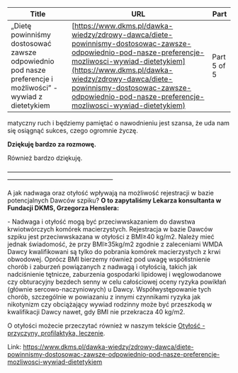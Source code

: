| **Title**       | **URL**           | **Part**              |
|-----------------|-------------------|-----------------------|
| „Dietę powinniśmy dostosować zawsze odpowiednio pod nasze preferencje i możliwości” - wywiad z dietetykiem         | [https://www.dkms.pl/dawka-wiedzy/zdrowy-dawca/diete-powinnismy-dostosowac-zawsze-odpowiednio-pod-nasze-preferencje-mozliwosci-wywiad-dietetykiem](https://www.dkms.pl/dawka-wiedzy/zdrowy-dawca/diete-powinnismy-dostosowac-zawsze-odpowiednio-pod-nasze-preferencje-mozliwosci-wywiad-dietetykiem)    | Part 5 of 5          |

matyczny ruch i będziemy pamiętać o nawodnieniu jest szansa, że uda nam się osiągnąć sukces, czego ogromnie życzę.


**Dziękuję bardzo za rozmowę.**


Również bardzo dziękuję.


—————————————————————————————————————————————————————


A jak nadwaga oraz otyłość wpływają na możliwość rejestracji w bazie potencjalnych Dawców szpiku? **O to zapytaliśmy Lekarza konsultanta w Fundacji DKMS, Grzegorza Henslera:**


\- Nadwaga i otyłość mogą być przeciwwskazaniem do dawstwa krwiotwórczych komórek macierzystych. Rejestracja w bazie Dawców szpiku jest przeciwwskazana w otyłości z BMI≥40 kg/m2\. Należy mieć jednak świadomość, że przy BMI≥35kg/m2 zgodnie z zaleceniami WMDA Dawcy kwalifikowani są tylko do pobrania komórek macierzystych z krwi obwodowej. Oprócz BMI bierzemy również pod uwagę współistnienie chorób i zaburzeń powiązanych z nadwagą i otyłością, takich jak nadciśnienie tętnicze, zaburzenia gospodarki lipidowej i węglowodanowe czy obturacyjny bezdech senny w celu całościowej oceny ryzyka powikłań (głównie sercowo\-naczyniowych) u Dawcy. Współwystępowanie tych chorób, szczególnie w powiazaniu z innymi czynnikami ryzyka jak nikotynizm czy obciążający wywiad rodzinny może być przeszkodą w kwalifikacji Dawcy nawet, gdy BMI nie przekracza 40 kg/m2\.


O otyłości możecie przeczytać również w naszym tekście [Otyłość \- przyczyny, profilaktyka, leczenie](/dawka-wiedzy/zdrowy-dawca/otylosc-przyczyny-profilaktyka-leczenie "Otyłość – przyczyny, profilaktyka, leczenie").



Link: https://www.dkms.pl/dawka-wiedzy/zdrowy-dawca/diete-powinnismy-dostosowac-zawsze-odpowiednio-pod-nasze-preferencje-mozliwosci-wywiad-dietetykiem
